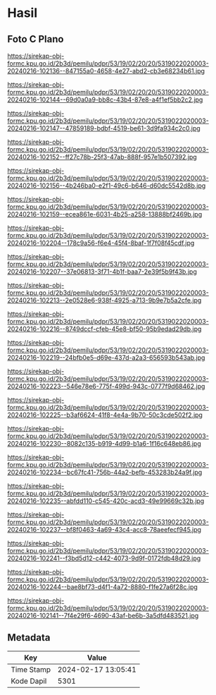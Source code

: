 # Hasil

## Foto C Plano

https://sirekap-obj-formc.kpu.go.id/2b3d/pemilu/pdpr/53/19/02/20/20/5319022020003-20240216-102136--847155a0-4658-4e27-abd2-cb3e68234b61.jpg

https://sirekap-obj-formc.kpu.go.id/2b3d/pemilu/pdpr/53/19/02/20/20/5319022020003-20240216-102144--69d0a0a9-bb8c-43b4-87e8-a4f1ef5bb2c2.jpg

https://sirekap-obj-formc.kpu.go.id/2b3d/pemilu/pdpr/53/19/02/20/20/5319022020003-20240216-102147--47859189-bdbf-4519-be61-3d9fa934c2c0.jpg

https://sirekap-obj-formc.kpu.go.id/2b3d/pemilu/pdpr/53/19/02/20/20/5319022020003-20240216-102152--ff27c78b-25f3-47ab-888f-957e1b507392.jpg

https://sirekap-obj-formc.kpu.go.id/2b3d/pemilu/pdpr/53/19/02/20/20/5319022020003-20240216-102156--4b246ba0-e2f1-49c6-b646-d60dc5542d8b.jpg

https://sirekap-obj-formc.kpu.go.id/2b3d/pemilu/pdpr/53/19/02/20/20/5319022020003-20240216-102159--ecea861e-6031-4b25-a258-13888bf2469b.jpg

https://sirekap-obj-formc.kpu.go.id/2b3d/pemilu/pdpr/53/19/02/20/20/5319022020003-20240216-102204--178c9a56-f6e4-45f4-8baf-1f7f08f45cdf.jpg

https://sirekap-obj-formc.kpu.go.id/2b3d/pemilu/pdpr/53/19/02/20/20/5319022020003-20240216-102207--37e06813-3f71-4b1f-baa7-2e39f5b9f43b.jpg

https://sirekap-obj-formc.kpu.go.id/2b3d/pemilu/pdpr/53/19/02/20/20/5319022020003-20240216-102213--2e0528e6-938f-4925-a713-9b9e7b5a2cfe.jpg

https://sirekap-obj-formc.kpu.go.id/2b3d/pemilu/pdpr/53/19/02/20/20/5319022020003-20240216-102216--8749dccf-cfeb-45e8-bf50-95b9edad29db.jpg

https://sirekap-obj-formc.kpu.go.id/2b3d/pemilu/pdpr/53/19/02/20/20/5319022020003-20240216-102219--24bfb0e5-d69e-437d-a2a3-656593b543ab.jpg

https://sirekap-obj-formc.kpu.go.id/2b3d/pemilu/pdpr/53/19/02/20/20/5319022020003-20240216-102223--546e78e6-775f-499d-943c-0777f9d68462.jpg

https://sirekap-obj-formc.kpu.go.id/2b3d/pemilu/pdpr/53/19/02/20/20/5319022020003-20240216-102225--b3af6624-41f8-4e4a-9b70-50c3cde502f2.jpg

https://sirekap-obj-formc.kpu.go.id/2b3d/pemilu/pdpr/53/19/02/20/20/5319022020003-20240216-102230--8082c135-b919-4d99-b1a6-1f16c648eb86.jpg

https://sirekap-obj-formc.kpu.go.id/2b3d/pemilu/pdpr/53/19/02/20/20/5319022020003-20240216-102234--bc67fc41-756b-44a2-befb-453283b24a9f.jpg

https://sirekap-obj-formc.kpu.go.id/2b3d/pemilu/pdpr/53/19/02/20/20/5319022020003-20240216-102235--abfdd110-c545-420c-acd3-49e99669c32b.jpg

https://sirekap-obj-formc.kpu.go.id/2b3d/pemilu/pdpr/53/19/02/20/20/5319022020003-20240216-102237--bf8f0463-4a69-43c4-acc8-78aeefecf945.jpg

https://sirekap-obj-formc.kpu.go.id/2b3d/pemilu/pdpr/53/19/02/20/20/5319022020003-20240216-102241--f3bd5d12-c442-4073-9d9f-0172fdb48d29.jpg

https://sirekap-obj-formc.kpu.go.id/2b3d/pemilu/pdpr/53/19/02/20/20/5319022020003-20240216-102244--bae8bf73-d4f1-4a72-8880-f1fe27a6f28c.jpg

https://sirekap-obj-formc.kpu.go.id/2b3d/pemilu/pdpr/53/19/02/20/20/5319022020003-20240216-102141--7f4e29f6-4690-43af-be6b-3a5dfd483521.jpg


## Metadata

| Key        | Value               |
| ---------- | ------------------- |
| Time Stamp | 2024-02-17 13:05:41 |
| Kode Dapil | 5301                |



